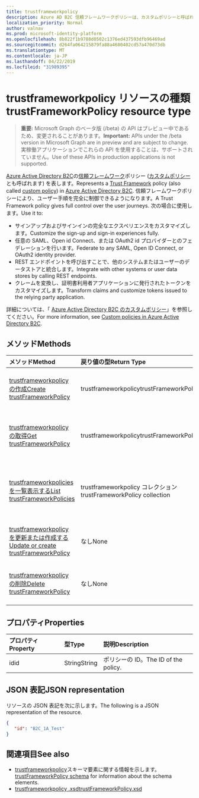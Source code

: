```yaml
---
title: trustframeworkpolicy
description: Azure AD B2C 信頼フレームワークポリシーは、カスタムポリシーと呼ばれます。 これは、テナントの trustframeworkpolicy オブジェクトで利用可能な操作を示します。
localization_priority: Normal
author: valnav
ms.prod: microsoft-identity-platform
ms.openlocfilehash: 8b822f1b9788d0502c1376ed437593dfb96469ad
ms.sourcegitcommit: d264fa064215879fa88a4680402cd57a470d73db
ms.translationtype: MT
ms.contentlocale: ja-JP
ms.lasthandoff: 04/22/2019
ms.locfileid: "31989395"
---
```

# <a name="trustframeworkpolicy-resource-type"></a><span data-ttu-id="6ff41-104">trustframeworkpolicy リソースの種類</span><span class="sxs-lookup"><span data-stu-id="6ff41-104">trustFrameworkPolicy resource type</span></span>

> <span data-ttu-id="6ff41-105">**重要:** Microsoft Graph のベータ版 (/beta) の API はプレビュー中であるため、変更されることがあります。</span><span class="sxs-lookup"><span data-stu-id="6ff41-105">**Important:** APIs under the /beta version in Microsoft Graph are in preview and are subject to change.</span></span> <span data-ttu-id="6ff41-106">実稼働アプリケーションでこれらの API を使用することは、サポートされていません。</span><span class="sxs-lookup"><span data-stu-id="6ff41-106">Use of these APIs in production applications is not supported.</span></span>

<span data-ttu-id="6ff41-107">[Azure Active Directory B2C](https://docs.microsoft.com/en-us/azure/active-directory-b2c/active-directory-b2c-overview)の[信頼フレームワーク](https://docs.microsoft.com/en-us/azure/active-directory-b2c/active-directory-b2c-reference-trustframeworks-defined-ief-custom)ポリシー ([カスタムポリシー](https://docs.microsoft.com/en-us/azure/active-directory-b2c/active-directory-b2c-overview-custom)とも呼ばれます) を表します。</span><span class="sxs-lookup"><span data-stu-id="6ff41-107">Represents a [Trust Framework](https://docs.microsoft.com/en-us/azure/active-directory-b2c/active-directory-b2c-reference-trustframeworks-defined-ief-custom) policy (also called [custom policy](https://docs.microsoft.com/en-us/azure/active-directory-b2c/active-directory-b2c-overview-custom)) in [Azure Active Directory B2C](https://docs.microsoft.com/en-us/azure/active-directory-b2c/active-directory-b2c-overview).</span></span> <span data-ttu-id="6ff41-108">信頼フレームワークポリシーにより、ユーザー手順を完全に制御できるようになります。</span><span class="sxs-lookup"><span data-stu-id="6ff41-108">A Trust Framework policy gives full control over the user journeys.</span></span> <span data-ttu-id="6ff41-109">次の場合に使用します。</span><span class="sxs-lookup"><span data-stu-id="6ff41-109">Use it to:</span></span>

* <span data-ttu-id="6ff41-110">サインアップおよびサインインの完全なエクスペリエンスをカスタマイズします。</span><span class="sxs-lookup"><span data-stu-id="6ff41-110">Customize the sign-up and sign-in experiences fully.</span></span>
* <span data-ttu-id="6ff41-111">任意の SAML、Open id Connect、または OAuth2 id プロバイダーとのフェデレーションを行います。</span><span class="sxs-lookup"><span data-stu-id="6ff41-111">Federate to any SAML, Open ID Connect, or OAuth2 identity provider.</span></span>
* <span data-ttu-id="6ff41-112">REST エンドポイントを呼び出すことで、他のシステムまたはユーザーのデータストアと統合します。</span><span class="sxs-lookup"><span data-stu-id="6ff41-112">Integrate with other systems or user data stores by calling REST endpoints.</span></span>
* <span data-ttu-id="6ff41-113">クレームを変換し、証明書利用者アプリケーションに発行されたトークンをカスタマイズします。</span><span class="sxs-lookup"><span data-stu-id="6ff41-113">Transform claims and customize tokens issued to the relying party application.</span></span>

<span data-ttu-id="6ff41-114">詳細については、「 [Azure Active Directory B2C のカスタムポリシー](https://docs.microsoft.com/en-us/azure/active-directory-b2c/active-directory-b2c-overview-custom)」を参照してください。</span><span class="sxs-lookup"><span data-stu-id="6ff41-114">For more information, see [Custom policies in Azure Active Directory B2C](https://docs.microsoft.com/en-us/azure/active-directory-b2c/active-directory-b2c-overview-custom).</span></span>

## <a name="methods"></a><span data-ttu-id="6ff41-115">メソッド</span><span class="sxs-lookup"><span data-stu-id="6ff41-115">Methods</span></span>

| <span data-ttu-id="6ff41-116">メソッド</span><span class="sxs-lookup"><span data-stu-id="6ff41-116">Method</span></span>       | <span data-ttu-id="6ff41-117">戻り値の型</span><span class="sxs-lookup"><span data-stu-id="6ff41-117">Return Type</span></span>  |<span data-ttu-id="6ff41-118">説明</span><span class="sxs-lookup"><span data-stu-id="6ff41-118">Description</span></span>|
|:---------------|:--------|:----------|
|[<span data-ttu-id="6ff41-119">trustframeworkpolicy の作成</span><span class="sxs-lookup"><span data-stu-id="6ff41-119">Create trustFrameworkPolicy</span></span>](../api/trustframework-post-trustframeworkpolicy.md)|<span data-ttu-id="6ff41-120">trustframeworkpolicy</span><span class="sxs-lookup"><span data-stu-id="6ff41-120">trustFrameworkPolicy</span></span>|<span data-ttu-id="6ff41-121">新しい trustframeworkpolicy を作成します。</span><span class="sxs-lookup"><span data-stu-id="6ff41-121">Create a new trustFrameworkPolicy.</span></span>|
|[<span data-ttu-id="6ff41-122">trustframeworkpolicy の取得</span><span class="sxs-lookup"><span data-stu-id="6ff41-122">Get trustFrameworkPolicy</span></span>](../api/trustframeworkpolicy-get.md) |<span data-ttu-id="6ff41-123">trustframeworkpolicy</span><span class="sxs-lookup"><span data-stu-id="6ff41-123">trustFrameworkPolicy</span></span>|<span data-ttu-id="6ff41-124">既存の trustframeworkpolicy のプロパティを読み取ります。</span><span class="sxs-lookup"><span data-stu-id="6ff41-124">Read properties of an existing trustFrameworkPolicy.</span></span>|
|[<span data-ttu-id="6ff41-125">trustframeworkpolicies を一覧表示する</span><span class="sxs-lookup"><span data-stu-id="6ff41-125">List trustFrameworkPolicies</span></span>](../api/trustframework-list-trustframeworkpolicies.md)|<span data-ttu-id="6ff41-126">trustframeworkpolicy コレクション</span><span class="sxs-lookup"><span data-stu-id="6ff41-126">trustFrameworkPolicy collection</span></span>|<span data-ttu-id="6ff41-127">テナントで構成されているすべての trustframeworkpolicies を一覧表示します。</span><span class="sxs-lookup"><span data-stu-id="6ff41-127">List all trustFrameworkPolicies configured in a tenant.</span></span>|
|[<span data-ttu-id="6ff41-128">trustframeworkpolicy を更新または作成する</span><span class="sxs-lookup"><span data-stu-id="6ff41-128">Update or create trustFrameworkPolicy</span></span>](../api/trustframework-put-trustframeworkpolicy.md)|<span data-ttu-id="6ff41-129">なし</span><span class="sxs-lookup"><span data-stu-id="6ff41-129">None</span></span>|<span data-ttu-id="6ff41-130">既存の trustframeworkpolicy を更新します。</span><span class="sxs-lookup"><span data-stu-id="6ff41-130">Update an existing trustFrameworkPolicy.</span></span>|
|[<span data-ttu-id="6ff41-131">trustframeworkpolicy の削除</span><span class="sxs-lookup"><span data-stu-id="6ff41-131">Delete trustFrameworkPolicy</span></span>](../api/trustframeworkpolicy-delete.md)|<span data-ttu-id="6ff41-132">なし</span><span class="sxs-lookup"><span data-stu-id="6ff41-132">None</span></span>|<span data-ttu-id="6ff41-133">既存の trustframeworkpolicy を削除します。</span><span class="sxs-lookup"><span data-stu-id="6ff41-133">Delete an existing trustFrameworkPolicy.</span></span>|

## <a name="properties"></a><span data-ttu-id="6ff41-134">プロパティ</span><span class="sxs-lookup"><span data-stu-id="6ff41-134">Properties</span></span>

|<span data-ttu-id="6ff41-135">プロパティ</span><span class="sxs-lookup"><span data-stu-id="6ff41-135">Property</span></span>|<span data-ttu-id="6ff41-136">型</span><span class="sxs-lookup"><span data-stu-id="6ff41-136">Type</span></span>|<span data-ttu-id="6ff41-137">説明</span><span class="sxs-lookup"><span data-stu-id="6ff41-137">Description</span></span>|
|:---------------|:--------|:----------|
|<span data-ttu-id="6ff41-138">id</span><span class="sxs-lookup"><span data-stu-id="6ff41-138">id</span></span>|<span data-ttu-id="6ff41-139">String</span><span class="sxs-lookup"><span data-stu-id="6ff41-139">String</span></span>|<span data-ttu-id="6ff41-140">ポリシーの ID。</span><span class="sxs-lookup"><span data-stu-id="6ff41-140">The ID of the policy.</span></span>|

## <a name="json-representation"></a><span data-ttu-id="6ff41-141">JSON 表記</span><span class="sxs-lookup"><span data-stu-id="6ff41-141">JSON representation</span></span>

<span data-ttu-id="6ff41-142">リソースの JSON 表記を次に示します。</span><span class="sxs-lookup"><span data-stu-id="6ff41-142">The following is a JSON representation of the resource.</span></span>

```json
{
   "id": "B2C_1A_Test"
}
```

## <a name="see-also"></a><span data-ttu-id="6ff41-143">関連項目</span><span class="sxs-lookup"><span data-stu-id="6ff41-143">See also</span></span>

- <span data-ttu-id="6ff41-144">[trustframeworkpolicy](https://docs.microsoft.com/en-us/azure/active-directory-b2c/trustframeworkpolicy)スキーマ要素に関する情報を示します。</span><span class="sxs-lookup"><span data-stu-id="6ff41-144">[trustFrameworkPolicy schema](https://docs.microsoft.com/en-us/azure/active-directory-b2c/trustframeworkpolicy) for information about the schema elements.</span></span>  
- [<span data-ttu-id="6ff41-145">trustframeworkpolicy .xsd</span><span class="sxs-lookup"><span data-stu-id="6ff41-145">trustFrameworkPolicy.xsd</span></span>](https://github.com/Azure-Samples/active-directory-b2c-custom-policy-starterpack/blob/master/TrustFrameworkPolicy_0.3.0.0.xsd)
